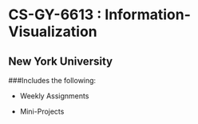 # CS-GY-6613 : Information-Visualization
## New York University

###Includes the following:

- Weekly Assignments

- Mini-Projects



